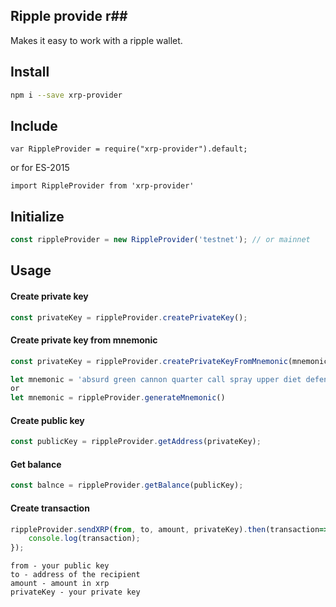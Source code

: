 
## Ripple provide r##

Makes it easy to work with a ripple wallet.

## Install ##
``` bash
npm i --save xrp-provider
```
## Include ##
```
var RippleProvider = require("xrp-provider").default;
```
or for ES-2015
```
import RippleProvider from 'xrp-provider'
```

## Initialize ##
```javascript
const rippleProvider = new RippleProvider('testnet'); // or mainnet
```
## Usage ##

#### Create private key ####
```javascript
const privateKey = rippleProvider.createPrivateKey();
```
#### Create private key from mnemonic ####
```javascript
const privateKey = rippleProvider.createPrivateKeyFromMnemonic(mnemonic);

let mnemonic = 'absurd green cannon quarter call spray upper diet defense convince live assist'
or 
let mnemonic = rippleProvider.generateMnemonic()
```
#### Create public key ####
```javascript
const publicKey = rippleProvider.getAddress(privateKey);
```

#### Get balance ####
```javascript
const balnce = rippleProvider.getBalance(publicKey);
```
#### Create transaction ####
```javascript
rippleProvider.sendXRP(from, to, amount, privateKey).then(transaction=>{
    console.log(transaction);
});
```

```
from - your public key 
to - address of the recipient
amount - amount in xrp
privateKey - your private key
```

